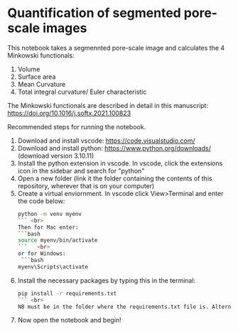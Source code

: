 # Quantification of segmented pore-scale images 
This notebook takes a segmennted pore-scale image and calculates the 4 Minkowski functionals: 
1. Volume
2. Surface area
3. Mean Curvature
4. Total integral curvature/ Euler characteristic

The Minkowski functionals are described in detail in this manuscript: https://doi.org/10.1016/j.softx.2021.100823

Recommended steps for running the notebook. 
1. Download and install vscode: https://code.visualstudio.com/
2. Download and install python: https://www.python.org/downloads/ (download version 3.10.11)
3. Install the python extension in vscode. In vscode, click the extensions icon in the sidebar and search for "python"
4. Open a new folder (link it the folder containing the contents of this repository, wherever that is on your computer)
5. Create a virtual enviornment. In vscode click View>Terminal and enter the code below:
      ```bash
   python -m venv myenv
   ``` <br>
   Then for Mac enter:
      ```bash
   source myenv/bin/activate
   ```   <br>
   or for Windows:
       ```bash
   myenv\Scripts\activate   
   ```    
7. Install the necessary packages by typing this in the terminal: <br>
      ```bash
   pip install -r requirements.txt
   ``` <br>
   NB must be in the folder where the requirements.txt file is. Alternatively, you can install the packages individually e.g. pip install numpy.
8. Now open the notebook and begin! 
